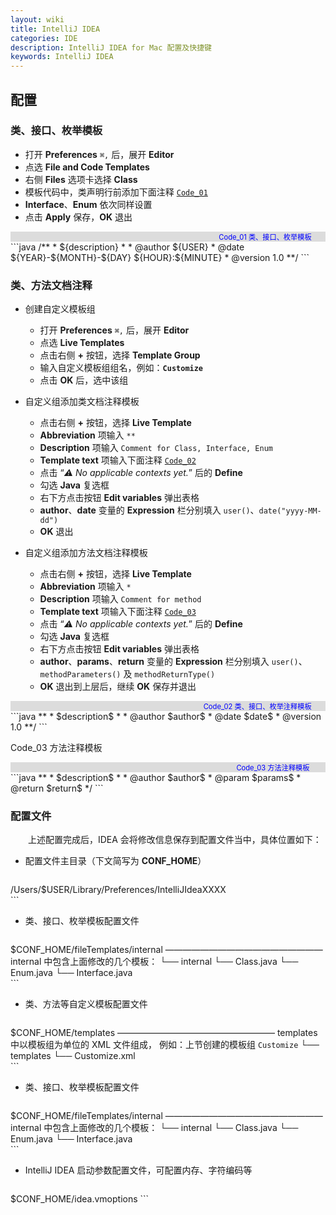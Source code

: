 ```yaml
---
layout: wiki
title: IntelliJ IDEA
categories: IDE
description: IntelliJ IDEA for Mac 配置及快捷键
keywords: IntelliJ IDEA
---
```


## 配置
### 类、接口、枚举模板
* 打开 **Preferences** `⌘,` 后，展开 **Editor**
* 点选 **File and Code Templates**
* 右侧 **Files** 选项卡选择 **Class**
* 模板代码中，类声明行前添加下面注释 [`Code_01`](#code_01)
*  **Interface**、**Enum** 依次同样设置
* 点击 **Apply** 保存，**OK** 退出
  
<div id="code_01" style="font-size: 0.8em;color: blue;text-align: right;background-color: rgb(220,220,220);">Code_01 类、接口、枚举模板&emsp;&emsp;</div>
```java
/**
 * ${description}
 *
 * @author ${USER}
 * @date ${YEAR}-${MONTH}-${DAY} ${HOUR}:${MINUTE}
 * @version 1.0
 **/
```
  

###  类、方法文档注释

* 创建自定义模板组
	* 打开 **Preferences** `⌘,` 后，展开 **Editor**
	* 点选 **Live Templates**
	* 点击右侧 **+** 按钮，选择 **Template Group**
	* 输入自定义模板组组名，例如：**`Customize`**
	* 点击 **OK** 后，选中该组

* 自定义组添加类文档注释模板
	* 点击右侧 **+** 按钮，选择 **Live Template**
	* **Abbreviation** 项输入 `**`
	* **Description** 项输入 `Comment for Class, Interface, Enum`
	* **Template text** 项输入下面注释 [`Code_02`](#code_02)
	* 点击 “*⚠️ No applicable contexts yet.*” 后的 **Define**
	* 勾选 **Java** 复选框
	* 右下方点击按钮 **Edit variables** 弹出表格
	* **author**、**date** 变量的 **Expression** 栏分别填入 `user()`、`date("yyyy-MM-dd")`
	* **OK** 退出
* 自定义组添加方法文档注释模板
	* 点击右侧 **+** 按钮，选择 **Live Template**
	* **Abbreviation** 项输入 `*`
	* **Description** 项输入 `Comment for method`
	* **Template text** 项输入下面注释 [`Code_03`](#code_03)
	* 点击 “*⚠️ No applicable contexts yet.*” 后的 **Define**
	* 勾选 **Java** 复选框
	* 右下方点击按钮 **Edit variables** 弹出表格
	* **author**、**params**、**return** 变量的 **Expression** 栏分别填入 `user()`、`methodParameters()` 及 `methodReturnType()`
	* **OK** 退出到上层后，继续 **OK** 保存并退出
 
<div id="code_02" style="font-size: 0.8em;color: blue;text-align: right;background-color: rgb(220,220,220);">Code_02 类、接口、枚举注释模板&emsp;&emsp;</div>
```java
**
 * $description$
 *
 * @author $author$
 * @date $date$
 * @version 1.0
 **/
```

Code_03 方法注释模板 
<div id="code_03" style="font-size: 0.8em;color: blue;text-align: right;background-color: rgb(220,220,220);">Code_03 方法注释模板 &emsp;&emsp;</div>
```java
** 
 * $description$
 * 
 * @author $author$       
 * @param $params$ 
 * @return $return$
 */
 ```
 
###  配置文件
&emsp;&emsp;上述配置完成后，IDEA 会将修改信息保存到配置文件当中，具体位置如下：  
  
* 配置文件主目录（下文简写为 **CONF_HOME**）  
	
	```
/Users/$USER/Library/Preferences/IntelliJIdeaXXXX  
	```

* 类、接口、枚举模板配置文件  
	
	```
$CONF_HOME/fileTemplates/internal
——————————————————
internal 中包含上面修改的几个模板：
└── internal
      └── Class.java
      └── Enum.java
      └── Interface.java  
	```
	
* 类、方法等自定义模板配置文件  
	
	```
$CONF_HOME/templates
——————————————————
templates 中以模板组为单位的 XML 文件组成，
例如：上节创建的模板组 `Customize`
└── templates
      └── Customize.xml  
	```
	

* 类、接口、枚举模板配置文件  
	
	```
$CONF_HOME/fileTemplates/internal
——————————————————
internal 中包含上面修改的几个模板：
└── internal
      └── Class.java
      └── Enum.java
      └── Interface.java  
	```
	
* IntelliJ IDEA 启动参数配置文件，可配置内存、字符编码等  
	
	```
$CONF_HOME/idea.vmoptions 
	```
